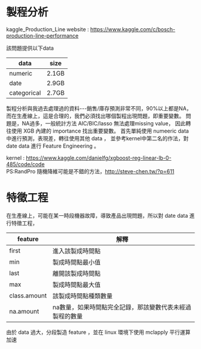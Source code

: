 # 製程分析
 kaggle_Production_Line
 website : 
 https://www.kaggle.com/c/bosch-production-line-performance

該問題提供以下data 

|data|size|
|----|----|
|numeric|2.1GB|
|date|2.9GB|
|categorical|2.7GB|

製程分析與我過去處理過的資料---銷售/庫存預測非常不同，90%以上都是NA，
而在生產線上，這是合理的，我們必須找出哪個製程出現問題，即重要變數。
問題是，NA過多，一般統計方法 AIC/BIC/lasso 無法處理missing value，
因此轉往使用 XGB 內建的 importance 找出重要變數。
首先單純使用 numeeric data 中進行預測，表現差，轉往使用其他 data ，
並參考kernel中第二名的作法，對 date data 進行 Feature Engineering 。

kernel : https://www.kaggle.com/danielfg/xgboost-reg-linear-lb-0-485/code/code <br>
PS:RandPro 隨機降維可能是不錯的方法，http://steve-chen.tw/?p=611

# 特徵工程

在生產線上，可能在某一時段機器故障，導致產品出現問題，所以對 date data 進行特徵工程，
 
|feature|解釋|
|-------|---|
|first|進入該製成時間點|
|min|製成時間點最小值|
|last|離開該製成時間點|
|max|製成時間點最大值|
|class.amount|該製成時間點種類數量|
|na.amount|na數量，如果時間點完全記錄，那該變數代表未經過製程的數量|

由於 data 過大，分段製造 feature ，並在 linux 環境下使用 mclapply 平行運算加速


